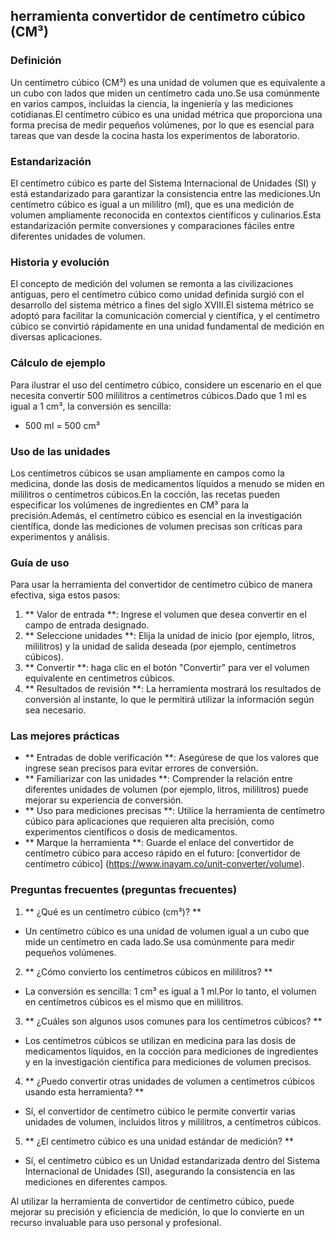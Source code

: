 ## herramienta convertidor de centímetro cúbico (CM³)

### Definición
Un centímetro cúbico (CM³) es una unidad de volumen que es equivalente a un cubo con lados que miden un centímetro cada uno.Se usa comúnmente en varios campos, incluidas la ciencia, la ingeniería y las mediciones cotidianas.El centímetro cúbico es una unidad métrica que proporciona una forma precisa de medir pequeños volúmenes, por lo que es esencial para tareas que van desde la cocina hasta los experimentos de laboratorio.

### Estandarización
El centímetro cúbico es parte del Sistema Internacional de Unidades (SI) y está estandarizado para garantizar la consistencia entre las mediciones.Un centímetro cúbico es igual a un mililitro (ml), que es una medición de volumen ampliamente reconocida en contextos científicos y culinarios.Esta estandarización permite conversiones y comparaciones fáciles entre diferentes unidades de volumen.

### Historia y evolución
El concepto de medición del volumen se remonta a las civilizaciones antiguas, pero el centímetro cúbico como unidad definida surgió con el desarrollo del sistema métrico a fines del siglo XVIII.El sistema métrico se adoptó para facilitar la comunicación comercial y científica, y el centímetro cúbico se convirtió rápidamente en una unidad fundamental de medición en diversas aplicaciones.

### Cálculo de ejemplo
Para ilustrar el uso del centímetro cúbico, considere un escenario en el que necesita convertir 500 mililitros a centímetros cúbicos.Dado que 1 ml es igual a 1 cm³, la conversión es sencilla:
- 500 ml = 500 cm³

### Uso de las unidades
Los centímetros cúbicos se usan ampliamente en campos como la medicina, donde las dosis de medicamentos líquidos a menudo se miden en mililitros o centímetros cúbicos.En la cocción, las recetas pueden especificar los volúmenes de ingredientes en CM³ para la precisión.Además, el centímetro cúbico es esencial en la investigación científica, donde las mediciones de volumen precisas son críticas para experimentos y análisis.

### Guía de uso
Para usar la herramienta del convertidor de centímetro cúbico de manera efectiva, siga estos pasos:
1. ** Valor de entrada **: Ingrese el volumen que desea convertir en el campo de entrada designado.
2. ** Seleccione unidades **: Elija la unidad de inicio (por ejemplo, litros, mililitros) y la unidad de salida deseada (por ejemplo, centímetros cúbicos).
3. ** Convertir **: haga clic en el botón "Convertir" para ver el volumen equivalente en centímetros cúbicos.
4. ** Resultados de revisión **: La herramienta mostrará los resultados de conversión al instante, lo que le permitirá utilizar la información según sea necesario.

### Las mejores prácticas
- ** Entradas de doble verificación **: Asegúrese de que los valores que ingrese sean precisos para evitar errores de conversión.
- ** Familiarizar con las unidades **: Comprender la relación entre diferentes unidades de volumen (por ejemplo, litros, mililitros) puede mejorar su experiencia de conversión.
- ** Uso para mediciones precisas **: Utilice la herramienta de centímetro cúbico para aplicaciones que requieren alta precisión, como experimentos científicos o dosis de medicamentos.
- ** Marque la herramienta **: Guarde el enlace del convertidor de centímetro cúbico para acceso rápido en el futuro: [convertidor de centímetro cúbico] (https://www.inayam.co/unit-converter/volume).

### Preguntas frecuentes (preguntas frecuentes)

1. ** ¿Qué es un centímetro cúbico (cm³)? **
- Un centímetro cúbico es una unidad de volumen igual a un cubo que mide un centímetro en cada lado.Se usa comúnmente para medir pequeños volúmenes.

2. ** ¿Cómo convierto los centímetros cúbicos en mililitros? **
- La conversión es sencilla: 1 cm³ es igual a 1 ml.Por lo tanto, el volumen en centímetros cúbicos es el mismo que en mililitros.

3. ** ¿Cuáles son algunos usos comunes para los centímetros cúbicos? **
- Los centímetros cúbicos se utilizan en medicina para las dosis de medicamentos líquidos, en la cocción para mediciones de ingredientes y en la investigación científica para mediciones de volumen precisos.

4. ** ¿Puedo convertir otras unidades de volumen a centímetros cúbicos usando esta herramienta? **
- Sí, el convertidor de centímetro cúbico le permite convertir varias unidades de volumen, incluidos litros y mililitros, a centímetros cúbicos.

5. ** ¿El centímetro cúbico es una unidad estándar de medición? **
- Sí, el centímetro cúbico es un Unidad estandarizada dentro del Sistema Internacional de Unidades (SI), asegurando la consistencia en las mediciones en diferentes campos.

Al utilizar la herramienta de convertidor de centímetro cúbico, puede mejorar su precisión y eficiencia de medición, lo que lo convierte en un recurso invaluable para uso personal y profesional.